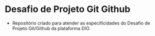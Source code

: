 # Desafio de Projeto Git Github
- Repositório criado para atender as especificidades do Desafio de Projeto Git/Github da plataforma DIO.

